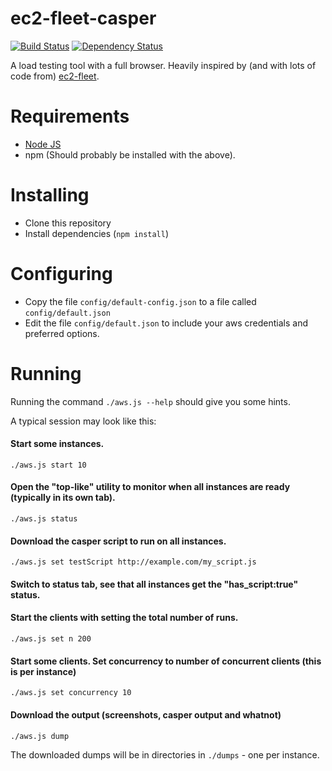 ec2-fleet-casper
================
[![Build Status](https://travis-ci.org/nymedia/ec2-fleet-casper.svg?branch=master)](https://travis-ci.org/nymedia/ec2-fleet-casper)
[![Dependency Status](https://david-dm.org/nymedia/ec2-fleet-casper.svg?theme=shields.io)](https://david-dm.org/nymedia/ec2-fleet-casper)

A load testing tool with a full browser. Heavily inspired by (and with lots of code from) [ec2-fleet](https://github.com/ashtuchkin/ec2-fleet).

# Requirements

- [Node JS](http://nodejs.org)
- npm (Should probably be installed with the above).

# Installing

- Clone this repository
- Install dependencies (`npm install`)

# Configuring

- Copy the file `config/default-config.json` to a file called `config/default.json`
- Edit the file `config/default.json` to include your aws credentials and preferred options.

# Running

Running the command `./aws.js --help` should give you some hints.

A typical session may look like this:

#### Start some instances.
`./aws.js start 10`

#### Open the "top-like" utility to monitor when all instances are ready (typically in its own tab).
`./aws.js status`

#### Download the casper script to run on all instances.
`./aws.js set testScript http://example.com/my_script.js`

#### Switch to status tab, see that all instances get the "has_script:true" status.

#### Start the clients with setting the total number of runs.
`./aws.js set n 200`

#### Start some clients. Set concurrency to number of concurrent clients (this is per instance)
`./aws.js set concurrency 10`

#### Download the output (screenshots, casper output and whatnot)
`./aws.js dump`

The downloaded dumps will be in directories in `./dumps` - one per instance.
